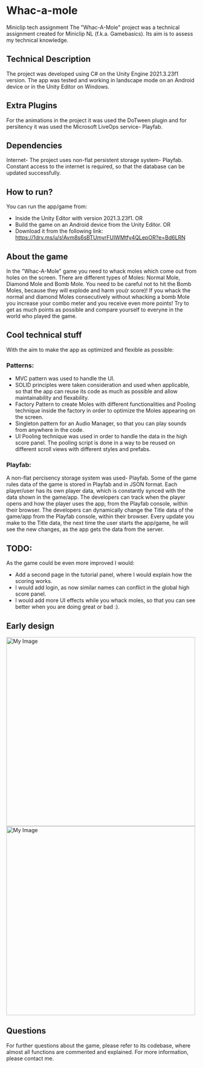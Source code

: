 # Whac-a-mole
Miniclip tech assignment
The "Whac-A-Mole" project was a technical assignment created for Miniclip NL (f.k.a. Gamebasics). Its aim is to assess my technical knowledge.

## Technical Description
The project was developed using C# on the Unity Engine 2021.3.23f1 version. The app was tested and working in landscape mode on an Android device or in the Unity Editor on Windows.

## Extra Plugins
For the animations in the project it was used the DoTween plugin and for persitency it was used the Microsoft LiveOps service- Playfab.

## Dependencies
Internet- The project uses non-flat persistent storage system- Playfab. Constant access to the internet is required, so that the database can be updated successfully.
## How to run?
You can run the app/game from:

- Inside the Unity Editor with version 2021.3.23f1.
OR
- Build the game on an Android device from the Unity Editor.
OR
- Download it from the following link: https://1drv.ms/u/s!Avm8s6sBTUmyrFUlWMtfy4QLepOR?e=Bd6LRN

## About the game
In the "Whac-A-Mole" game you need to whack moles which come out from holes on the screen. There are different types of Moles: Normal Mole, Diamond Mole and Bomb Mole.
You need to be careful not to hit the Bomb Moles, because they will explode and harm you(r score)!
If you whack the normal and diamond Moles consecutively without whacking a bomb Mole you increase your combo meter and you receive even more points!
Try to get as much points as possible and compare yourself to everyne in the world who played the game.

## Cool technical stuff
With the aim to make the app as optimized and flexible as possible:
### Patterns:
- MVC pattern was used to handle the UI.
- SOLID principles were taken consideration and used when applicable, so that the app can reuse its code as much as possible and allow maintainability and flexability.
- Factory Pattern to create Moles with different functionalities and Pooling technique inside the factory in order to optimize the Moles appearing on the screen.
- Singleton pattern for an Audio Manager, so that you can play sounds from anywhere in the code.
- UI Pooling technique was used in order to handle the data in the high score panel. The pooling script is done in a way to be reused on different scroll views with different styles and prefabs.

### Playfab:
A non-flat percisency storage system was used- Playfab. Some of the game rules data of the game is stored in Playfab and in JSON format.
Each player/user has its own player data, which is constantly synced with the data shown in the game/app.
The developers can track when the player opens and how the player uses the app, from the Playfab console, within their browser.
The developers can dynamically change the Title data of the game/app from the Playfab console, within their browser.
Every update you make to the Title data, the next time the user starts the app/game, he will see the new changes, as the app gets the data from the server.

## TODO:
As the game could be even more improved I would:
- Add a second page in the tutorial panel, where I would explain how the scoring works.
- I would add login, as now similar names can conflict in the global high score panel.
- I would add more UI effects while you whack moles, so that you can see better when you are doing great or bad :).

## Early design   
<img src="https://user-images.githubusercontent.com/41620452/234694279-2e259247-ed3a-4295-8868-947812d5c5c4.jpg" alt="My Image" width="500"/>
<img src="https://user-images.githubusercontent.com/41620452/234694305-51f77247-a56b-4ecb-a6eb-d4d15989503f.jpg" alt="My Image" width="500"/>

## Questions
For further questions about the game, please refer to its codebase, where almost all functions are commented and explained. For more information, please contact me.
